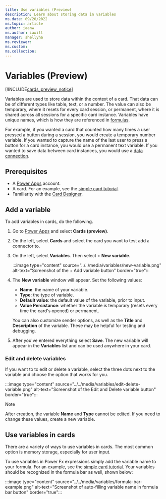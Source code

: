 ```yaml
---
title: Use variables (Preview)
description: Learn about storing data in variables
ms.date: 09/20/2022
ms.topic: article
author: iaanw
ms.author: iawilt
manager: shellyha
ms.reviewer: 
ms.custom: 
ms.collection: 
---
```


# Variables (Preview)

[!INCLUDE[cards_preview_notice](../../includes/preview-include.md)]

Variables are used to store data within the context of a card. That data can be of different types like table, text, or a number. The value can also be temporary, where it resets for every card session, or permanent, where it is shared across all sessions for a specific card instance. Variables have unique names, which is how they are referenced in [formulas](../../make-a-card/power-fx/intro-to-pfx.md).

For example, if you wanted a card that counted how many times a user pressed a button during a session, you would create a temporary number variable. If you wanted to capture the name of the last user to press a button for a card instance, you would use a permanent text variable. If you wanted to save data between card instances, you would use a [data connection](../connectors/connector-intro.md).

## Prerequisites

- A [Power Apps](https://powerapps.microsoft.com/) account.
- A card. For an example, see the [simple card tutorial](../../tutorials/hello-world-card.md).
- Familiarity with the [Card Designer](../designer-overview.md).

## Add a variable

To add variables in cards, do the following.

1. Go to [Power Apps](https://make.test.powerapps.com/) and select **Cards (preview)**.
1. On the left, select **Cards** and select the card you want to test add a connector to.
1. On the left, select **Variables**. Then select **+ New variable**.

    :::image type="content" source="../../media/variables/new-variable.png" alt-text="Screenshot of the + Add variable button" border="true":::

1. The **New variable** window will appear. Set the following values:
    - **Name**: the name of your variable.
    - **Type**: the type of variable.
    - **Default value**: the default value of the variable, prior to input.
    - **Value Persistance**: whether the variable is temporary (resets every time the card's opened) or permanent.

    You can also customize sender options, as well as the **Title** and **Description** of the variable. These may be helpful for testing and debugging.
1. After you've entered everything select **Save**. The new variable will appear in the **Variables** list and can be used anywhere in your card.

### Edit and delete variables

If you want to to edit or delete a variable, select the three dots next to the variable and choose the option that works for you.

:::image type="content" source="../../media/variables/edit-delete-variable.png" alt-text="Screenshot of the Edit and Delete variable button" border="true":::

>[!NOTE]
> After creation, the variable **Name** and **Type** cannot be edited. If you need to change these values, create a new variable.

## Use variables in cards

There are a variety of ways to use variables in cards. The most common option is memory storage, especially for user input.

To use variables in Power Fx expressions simply add the variable name to your formula. For an example, see the [simple card tutorial](../../tutorials/hello-world-card.md). Your variables should be recognized in the formula bar as well, shown below:

:::image type="content" source="../../media/variables/formula-bar-example.png" alt-text="Screenshot of auto-filling variable name in formula bar button" border="true":::

